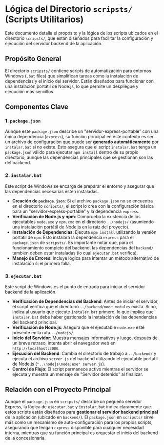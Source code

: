 # Lógica del Directorio `scripsts/` (Scripts Utilitarios)

Este documento detalla el propósito y la lógica de los scripts ubicados en el directorio `scripsts/`, que están diseñados para facilitar la configuración y ejecución del servidor backend de la aplicación.

## Propósito General

El directorio `scripsts/` contiene scripts de automatización para entornos Windows (`.bat` files) que simplifican tareas como la instalación de dependencias y el inicio del servidor. Están diseñados para funcionar con una instalación portátil de Node.js, lo que permite un despliegue y ejecución más sencillos.

## Componentes Clave

### 1. `package.json`

Aunque este `package.json` describe un "servidor-express-portable" con una única dependencia (`express`), su función principal en este contexto es ser un archivo de configuración que puede ser **generado automáticamente** por `instalar.bat` si no existe. Esto asegura que el script `instalar.bat` tenga un `package.json` válido para ejecutar `npm install` dentro de su propio directorio, aunque las dependencias principales que se gestionan son las del backend.

### 2. `instalar.bat`

Este script de Windows se encarga de preparar el entorno y asegurar que las dependencias necesarias estén instaladas.

*   **Creación de `package.json`**: Si el archivo `package.json` no se encuentra en el directorio `scripsts/`, el script lo crea con la configuración básica para un "servidor-express-portable" y la dependencia `express`.
*   **Verificación de Node.js y npm**: Comprueba la existencia de los ejecutables `node.exe` y `npm.cmd` en el directorio `../nodejs/` (asumiendo una instalación portátil de Node.js en la raíz del proyecto).
*   **Instalación de Dependencias**: Ejecuta `npm install` utilizando la versión portátil de `npm`. Esto instalará la dependencia `express` para el `package.json` de `scripsts/`. Es importante notar que, para el funcionamiento completo del backend, las dependencias del `backend/` también deben estar instaladas (lo cual `ejecutar.bat` verifica).
*   **Manejo de Errores**: Incluye lógica para intentar un método alternativo de instalación si el primero falla.

### 3. `ejecutar.bat`

Este script de Windows es el punto de entrada para iniciar el servidor backend de la aplicación.

*   **Verificación de Dependencias del Backend**: Antes de iniciar el servidor, el script verifica que el directorio `../backend/node_modules` exista. Si no, indica al usuario que ejecute `instalar.bat` primero, lo que implica que `instalar.bat` debe haber gestionado la instalación de las dependencias del backend principal.
*   **Verificación de Node.js**: Asegura que el ejecutable `node.exe` esté presente en la ruta `../nodejs/`.
*   **Inicio del Servidor**: Muestra mensajes informativos y luego, después de un breve retraso, intenta abrir el navegador web en `http://localhost:3000`.
*   **Ejecución del Backend**: Cambia el directorio de trabajo a `../backend/` y ejecuta el archivo `server.js` del backend utilizando el ejecutable portátil de Node.js (`"..\nodejs\node.exe" server.js`).
*   **Control de Flujo**: El script permanece activo mientras el servidor se ejecuta y muestra un mensaje de "Servidor detenido" al finalizar.

## Relación con el Proyecto Principal

Aunque el `package.json` en `scripsts/` describe un pequeño servidor Express, la lógica de `ejecutar.bat` y `instalar.bat` indica claramente que estos scripts están diseñados para **gestionar el servidor backend principal** de la aplicación (ubicado en `backend/`). El `package.json` en `scripsts/` sirve más como un mecanismo de auto-configuración para los propios scripts, asegurando que tengan `express` disponible para cualquier necesidad interna, mientras que su función principal es orquestar el inicio del backend de la concesionaria.
